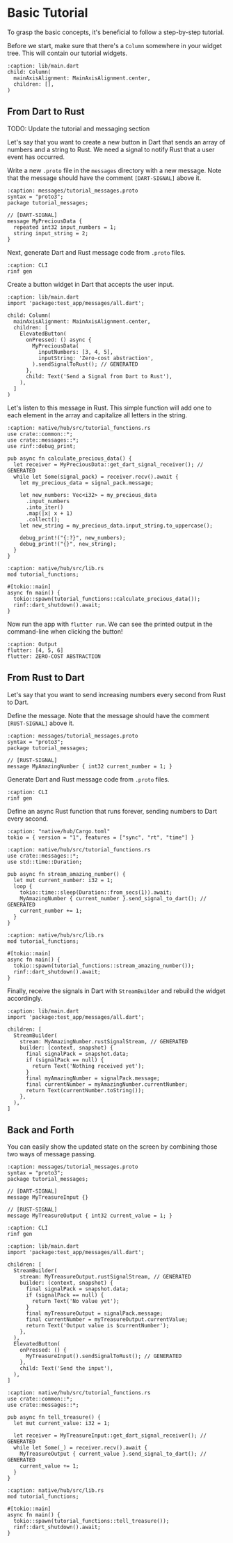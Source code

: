 # Basic Tutorial

To grasp the basic concepts, it's beneficial to follow a step-by-step tutorial.

Before we start, make sure that there's a `Column` somewhere in your widget tree. This will contain our tutorial widgets.

```{code-block} dart
:caption: lib/main.dart
child: Column(
  mainAxisAlignment: MainAxisAlignment.center,
  children: [],
)
```

## From Dart to Rust

TODO: Update the tutorial and messaging section

Let's say that you want to create a new button in Dart that sends an array of numbers and a string to Rust. We need a signal to notify Rust that a user event has occurred.

Write a new `.proto` file in the `messages` directory with a new message. Note that the message should have the comment `[DART-SIGNAL]` above it.

```{code-block} proto
:caption: messages/tutorial_messages.proto
syntax = "proto3";
package tutorial_messages;

// [DART-SIGNAL]
message MyPreciousData {
  repeated int32 input_numbers = 1;
  string input_string = 2;
}
```

Next, generate Dart and Rust message code from `.proto` files.

```{code-block} shell
:caption: CLI
rinf gen
```

Create a button widget in Dart that accepts the user input.

```{code-block} dart
:caption: lib/main.dart
import 'package:test_app/messages/all.dart';

child: Column(
  mainAxisAlignment: MainAxisAlignment.center,
  children: [
    ElevatedButton(
      onPressed: () async {
        MyPreciousData(
          inputNumbers: [3, 4, 5],
          inputString: 'Zero-cost abstraction',
        ).sendSignalToRust(); // GENERATED
      },
      child: Text('Send a Signal from Dart to Rust'),
    ),
  ]
)
```

Let's listen to this message in Rust. This simple function will add one to each element in the array and capitalize all letters in the string.

```{code-block} rust
:caption: native/hub/src/tutorial_functions.rs
use crate::common::*;
use crate::messages::*;
use rinf::debug_print;

pub async fn calculate_precious_data() {
  let receiver = MyPreciousData::get_dart_signal_receiver(); // GENERATED
  while let Some(signal_pack) = receiver.recv().await {
    let my_precious_data = signal_pack.message;

    let new_numbers: Vec<i32> = my_precious_data
      .input_numbers
      .into_iter()
      .map(|x| x + 1)
      .collect();
    let new_string = my_precious_data.input_string.to_uppercase();

    debug_print!("{:?}", new_numbers);
    debug_print!("{}", new_string);
  }
}
```

```{code-block} rust
:caption: native/hub/src/lib.rs
mod tutorial_functions;

#[tokio::main]
async fn main() {
  tokio::spawn(tutorial_functions::calculate_precious_data());
  rinf::dart_shutdown().await;
}
```

Now run the app with `flutter run`. We can see the printed output in the command-line when clicking the button!

```{code-block} none
:caption: Output
flutter: [4, 5, 6]
flutter: ZERO-COST ABSTRACTION
```

## From Rust to Dart

Let's say that you want to send increasing numbers every second from Rust to Dart.

Define the message. Note that the message should have the comment `[RUST-SIGNAL]` above it.

```{code-block} proto
:caption: messages/tutorial_messages.proto
syntax = "proto3";
package tutorial_messages;

// [RUST-SIGNAL]
message MyAmazingNumber { int32 current_number = 1; }
```

Generate Dart and Rust message code from `.proto` files.

```{code-block} shell
:caption: CLI
rinf gen
```

Define an async Rust function that runs forever, sending numbers to Dart every second.

```{code-block} toml
:caption: "native/hub/Cargo.toml"
tokio = { version = "1", features = ["sync", "rt", "time"] }
```

```{code-block} rust
:caption: native/hub/src/tutorial_functions.rs
use crate::messages::*;
use std::time::Duration;

pub async fn stream_amazing_number() {
  let mut current_number: i32 = 1;
  loop {
    tokio::time::sleep(Duration::from_secs(1)).await;
    MyAmazingNumber { current_number }.send_signal_to_dart(); // GENERATED
    current_number += 1;
  }
}
```

```{code-block} rust
:caption: native/hub/src/lib.rs
mod tutorial_functions;

#[tokio::main]
async fn main() {
  tokio::spawn(tutorial_functions::stream_amazing_number());
  rinf::dart_shutdown().await;
}
```

Finally, receive the signals in Dart with `StreamBuilder` and rebuild the widget accordingly.

```{code-block} dart
:caption: lib/main.dart
import 'package:test_app/messages/all.dart';

children: [
  StreamBuilder(
    stream: MyAmazingNumber.rustSignalStream, // GENERATED
    builder: (context, snapshot) {
      final signalPack = snapshot.data;
      if (signalPack == null) {
        return Text('Nothing received yet');
      }
      final myAmazingNumber = signalPack.message;
      final currentNumber = myAmazingNumber.currentNumber;
      return Text(currentNumber.toString());
    },
  ),
]
```

## Back and Forth

You can easily show the updated state on the screen by combining those two ways of message passing.

```{code-block} proto
:caption: messages/tutorial_messages.proto
syntax = "proto3";
package tutorial_messages;

// [DART-SIGNAL]
message MyTreasureInput {}

// [RUST-SIGNAL]
message MyTreasureOutput { int32 current_value = 1; }
```

```{code-block} shell
:caption: CLI
rinf gen
```

```{code-block} dart
:caption: lib/main.dart
import 'package:test_app/messages/all.dart';

children: [
  StreamBuilder(
    stream: MyTreasureOutput.rustSignalStream, // GENERATED
    builder: (context, snapshot) {
      final signalPack = snapshot.data;
      if (signalPack == null) {
        return Text('No value yet');
      }
      final myTreasureOutput = signalPack.message;
      final currentNumber = myTreasureOutput.currentValue;
      return Text('Output value is $currentNumber');
    },
  ),
  ElevatedButton(
    onPressed: () {
      MyTreasureInput().sendSignalToRust(); // GENERATED
    },
    child: Text('Send the input'),
  ),
]
```

```{code-block} rust
:caption: native/hub/src/tutorial_functions.rs
use crate::common::*;
use crate::messages::*;

pub async fn tell_treasure() {
  let mut current_value: i32 = 1;

  let receiver = MyTreasureInput::get_dart_signal_receiver(); // GENERATED
  while let Some(_) = receiver.recv().await {
    MyTreasureOutput { current_value }.send_signal_to_dart(); // GENERATED
    current_value += 1;
  }
}
```

```{code-block} rust
:caption: native/hub/src/lib.rs
mod tutorial_functions;

#[tokio::main]
async fn main() {
  tokio::spawn(tutorial_functions::tell_treasure());
  rinf::dart_shutdown().await;
}
```
